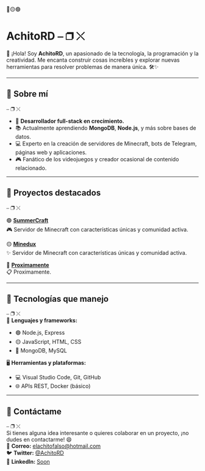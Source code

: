 🔴🟡🟢  
# AchitoRD  ⎯ ❐ ⤬  


👋 ¡Hola! Soy **AchitoRD**, un apasionado de la tecnología, la programación y la creatividad. Me encanta construir cosas increíbles y explorar nuevas herramientas para resolver problemas de manera única. 🛠️✨  

---

## 🚀 Sobre mí  
⎯ ❐ ⤬  
- 🌟 **Desarrollador full-stack en crecimiento.**  
- 📚 Actualmente aprendiendo **MongoDB**, **Node.js**, y más sobre bases de datos.  
- 💻 Experto en la creación de servidores de Minecraft, bots de Telegram, páginas web y aplicaciones.  
- 🎮 Fanático de los videojuegos y creador ocasional de contenido relacionado.  

---

## 📂 Proyectos destacados  
⎯ ❐ ⤬  

🟢 **[SummerCraft](https://discord.gg/5CEqXxWxE6)**  
🎮 Servidor de Minecraft con características únicas y comunidad activa.

🟡 **[Minedux](https://github.com/tu-usuario/otro-proyecto)**  
✨  Servidor de Minecraft con características únicas y comunidad activa.

🔴 **[Proximamente]()**  
📋 Proximamente.

---

## 💾 Tecnologías que manejo  
⎯ ❐ ⤬  
🔧 **Lenguajes y frameworks:**  
- 🟢 Node.js, Express  
- 🟡 JavaScript, HTML, CSS  
- 🔴 MongoDB, MySQL  

🖥️ **Herramientas y plataformas:**  
- 💻 Visual Studio Code, Git, GitHub  
- 🌐 APIs REST, Docker (básico)  

---

## 💬 Contáctame  
⎯ ❐ ⤬  
Si tienes alguna idea interesante o quieres colaborar en un proyecto, ¡no dudes en contactarme! 😄  
📧 **Correo:** elachitofalso@hotmail.com  
🐦 **Twitter:** [@AchitoRD](https://twitter.com/AchitoRD)  
💼 **LinkedIn:** [Soon](https://linkedin.com/in/tu-nombre)  

